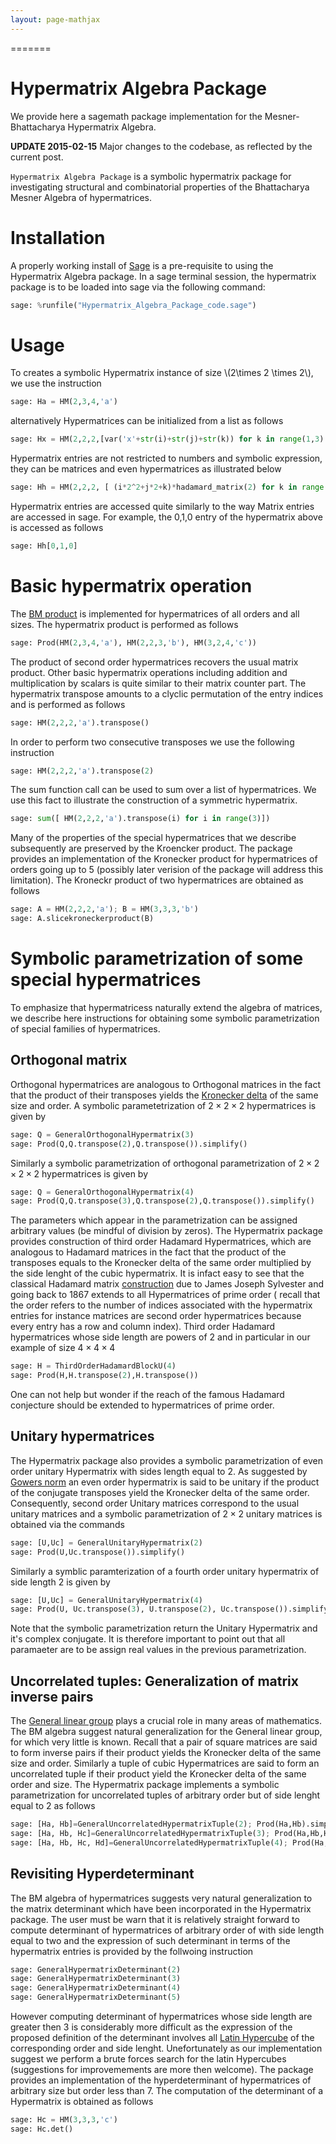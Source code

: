 ```yaml
---
layout: page-mathjax
---
```

=======
# Hypermatrix Algebra Package

We provide here a sagemath package implementation for the Mesner-Bhattacharya Hypermatrix Algebra.

**UPDATE 2015-02-15** Major changes to the codebase, as reflected by the current post.

`Hypermatrix Algebra Package` is a symbolic hypermatrix package for investigating
structural and combinatorial properties of the Bhattacharya Mesner Algebra of 
hypermatrices.

# Installation 

A properly working install of [Sage](http://sagemath.org/) is a pre-requisite to using the Hypermatrix Algebra package.
In a sage terminal session, the hypermatrix package is to be loaded into sage via the following command:

```python
sage: %runfile("Hypermatrix_Algebra_Package_code.sage")
```

# Usage

To creates a symbolic Hypermatrix instance of size \\(2\times 2 \times 2\\), we use the instruction

```python
sage: Ha = HM(2,3,4,'a')
```

alternatively Hypermatrices can be initialized from a list as follows

```python
sage: Hx = HM(2,2,2,[var('x'+str(i)+str(j)+str(k)) for k in range(1,3) for j in range(1,3) for i in range(1,3)])
```

Hypermatrix entries are not restricted to numbers and symbolic expression, they can be matrices and even hypermatrices
as illustrated below

```python
sage: Hh = HM(2,2,2, [ (i*2^2+j*2+k)*hadamard_matrix(2) for k in range(2) for j in range(2) for k in range(2)])
```

Hypermatrix entries are accessed quite similarly to the way Matrix entries are accessed in sage. For example,
the 0,1,0 entry of the hypermatrix above is accessed as follows

```python
sage: Hh[0,1,0]
```

# Basic hypermatrix operation

The [BM product](http://arxiv.org/abs/1411.6270) is implemented for hypermatrices of all orders
and all sizes. The hypermatrix product is performed as follows

```python
sage: Prod(HM(2,3,4,'a'), HM(2,2,3,'b'), HM(3,2,4,'c'))
```

The product of second order hypermatrices recovers the usual matrix product. Other basic hypermatrix operations
including addition and multiplication by scalars is quite similar to their matrix counter part. The hypermatrix
transpose amounts to a clyclic permutation of the entry indices and is performed as follows 

```python
sage: HM(2,2,2,'a').transpose()
```

In order to perform two consecutive transposes we use the following instruction

```python
sage: HM(2,2,2,'a').transpose(2)
```

The sum function call can be used to sum over a list of hypermatrices. We use this fact
to illustrate the construction of a symmetric hypermatrix.

```python
sage: sum([ HM(2,2,2,'a').transpose(i) for i in range(3)])
```

Many of the properties of the special hypermatrices that we describe subsequently are preserved by the Kroencker product.
The package provides an implementation of the Kronecker product for hypermatrices of orders going up to 5 (possibly later
verision of the package will address this limitation). The Kroneckr product of two hypermatrices are obtained as follows

```python
sage: A = HM(2,2,2,'a'); B = HM(3,3,3,'b')
sage: A.slicekroneckerproduct(B)
```


# Symbolic parametrization of some special hypermatrices

To emphasize that hypermatricess naturally extend the algebra of matrices, we describe here instructions for obtaining
some symbolic parametrization of special families of hypermatrices.

## Orthogonal matrix

Orthogonal hypermatrices are analogous to Orthogonal matrices in the fact that the product of their transposes yields
the [Kronecker delta](http://en.wikipedia.org/wiki/Kronecker_delta#Properties_of_generalized_Kronecker_delta) of the 
same size and order. A symbolic parametetrization of $2\times 2\times 2$ hypermatrices is given by

```python
sage: Q = GeneralOrthogonalHypermatrix(3)
sage: Prod(Q,Q.transpose(2),Q.transpose()).simplify()
```

Similarly a symbolic parametrization of orthogonal parametrization of $2\times 2\times 2\times 2$ hypermatrices is given
by

```python
sage: Q = GeneralOrthogonalHypermatrix(4)
sage: Prod(Q,Q.transpose(3),Q.transpose(2),Q.transpose()).simplify()
```

The parameters which appear in the parametrization can be assigned arbitrary values (be mindful of division by zeros).
The Hypermatrix package provides construction of third order Hadamard Hypermatrices, which are analogous to Hadamard 
matrices in the fact that the product of the transposes equals to the Kronecker delta of the same order multiplied
by the side lenght of the cubic hypermatrix. It is infact easy to see that the classical Hadamard matrix 
[construction](http://en.wikipedia.org/wiki/Hadamard_matrix#Sylvester.27s_construction) due to James Joseph Sylvester and
going back to 1867 extends to all Hypermatrices of prime order ( recall that the order refers to the number of indices 
associated with the hypermatrix entries for instance matrices are second order hypermatrices because every entry has a 
row and column index). Third order Hadamard hypermatrices whose side length are powers of 2 and in particular in our 
example of size $4\times 4\times 4$

```python
sage: H = ThirdOrderHadamardBlockU(4)
sage: Prod(H,H.transpose(2),H.transpose())
```

One can not help but wonder if the reach of the famous Hadamard conjecture should be extended to hypermatrices of prime 
order.


## Unitary hypermatrices
The Hypermatrix package also provides a symbolic parametrization of even order unitary Hypermatrix with sides length 
equal to 2. As suggested by [Gowers norm](http://en.wikipedia.org/wiki/Gowers_norm) an even order hypermatrix is said
to be unitary if the product of the conjugate transposes yield the Kronecker delta of the same order. Consequently,
second order Unitary matrices correspond to the usual unitary matrices and a symbolic parametrization of $2\times 2$
unitary matrices is obtained via the commands

```python
sage: [U,Uc] = GeneralUnitaryHypermatrix(2) 
sage: Prod(U,Uc.transpose()).simplify()
```

Similarly a symblic paramterization of a fourth order unitary hypermatrix of side length 2 is given by 

```python
sage: [U,Uc] = GeneralUnitaryHypermatrix(4) 
sage: Prod(U, Uc.transpose(3), U.transpose(2), Uc.transpose()).simplify()
```

Note that the symbolic parametrization return the Unitary Hypermatrix and it's complex conjugate. It is therefore important
to point out that all paramaeter are to be assign real values in the previous parametrization.

## Uncorrelated tuples: Generalization of matrix inverse pairs
The [General linear group](http://en.wikipedia.org/wiki/General_linear_group) plays a crucial role in many areas of
mathematics. The BM algebra suggest natural generalization for the General linear group, for which very little is known.
Recall that a pair of square matrices are said to form inverse pairs if their product yields the Kronecker delta of the
same size and order. Similarly a tuple of cubic Hypermatrices are said to form an uncorrelated tuple if their product
yield the Kronecker delta of the same order and size. The Hypermatrix package implements a symbolic parametrization for
uncorrelated tuples of arbitrary order but of side lenght equal to 2 as follows

```python
sage: [Ha, Hb]=GeneralUncorrelatedHypermatrixTuple(2); Prod(Ha,Hb).simplify() 
sage: [Ha, Hb, Hc]=GeneralUncorrelatedHypermatrixTuple(3); Prod(Ha,Hb,Hc).simplify()
sage: [Ha, Hb, Hc, Hd]=GeneralUncorrelatedHypermatrixTuple(4); Prod(Ha,Hb,Hc,Hd).simplify() 
```

## Revisiting Hyperdeterminant
The BM algebra of hypermatrices suggests very natural generalization to the matrix determinant which have been 
incorporated in the Hypermatrix package. The user must be warn that it is relatively straight forward to compute
determinant of hypermatrices of arbitrary order of with side length equal to two and the expression of such determinant
in terms of the hypermatrix entries is provided by the follwoing instruction

```python
sage: GeneralHypermatrixDeterminant(2)
sage: GeneralHypermatrixDeterminant(3)
sage: GeneralHypermatrixDeterminant(4) 
sage: GeneralHypermatrixDeterminant(5) 
```

However computing determinant of hypermatrices whose side length are greater then 3 is considerably more difficult
as the expression of the proposed definition of the determinant involves all 
[Latin Hypercube](http://en.wikipedia.org/wiki/Latin_hypercube_sampling) of the corresponding order and side lenght.
Unefortunately as our implementation suggest we perform a brute forces search for the latin Hypercubes (suggestions for
improvemements are more then welcome). The package provides an implementation of the hyperdeterminant of 
hypermatrices of arbitrary size but order less than 7. The computation of the determinant of a Hypermatrix is obtained as
follows

```python
sage: Hc = HM(3,3,3,'c')
sage: Hc.det()
```



